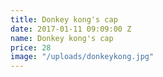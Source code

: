 ```yaml
---
title: Donkey kong's cap
date: 2017-01-11 09:09:00 Z
name: Donkey kong's cap
price: 28
image: "/uploads/donkeykong.jpg"
---
```



